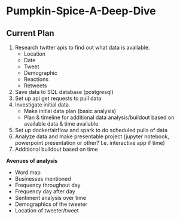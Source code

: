 # Pumpkin-Spice-A-Deep-Dive

## Current Plan

1. Research twitter apis to find out what data is available.
   - Location
    - Date
    - Tweet
    - Demographic
    - Reactions 
    - Retweets
2. Save data to SQL database (postgresql)
3. Set up api get requests to pull data
4. Investigate initial data.
    - Make initial data plan (basic analysis)
    - Plan & timeline for additional data analysis/buildout  based on available data & time available
5. Set up docker/airflow and spark to do scheduled pulls of data
6. Analyze data and make presentable project (jupyter notebook, powerpoint presentation or other? I.e. interactive app if time)
7. Additional buildout based on time

**Avenues of analysis**
  - Word map
  - Businesses mentioned
  - Frequency throughout day
  - Frequency day after day
  - Sentiment analysis over time
  - Demographics of the tweeter
  - Location of tweeter/tweet
